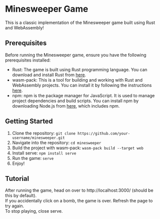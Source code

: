 # Minesweeper Game
This is a classic implementation of the Minesweeper game built using Rust and WebAssembly!

## Prerequisites
Before running the Minesweeper game, ensure you have the following prerequisites installed:

- Rust: The game is built using Rust programming language. You can download and install Rust from [here](https://www.rust-lang.org/learn/get-started).
- wasm-pack: This is a tool for building and working with Rust and WebAssembly projects. You can install it by following the instructions [here](https://rustwasm.github.io/wasm-pack/installer/).
- npm: npm is the package manager for JavaScript. It is used to manage project dependencies and build scripts. You can install npm by downloading Node.js from [here](https://nodejs.org/), which includes npm.

## Getting Started
1. Clone the repository: `git clone https://github.com/your-username/minesweeper.git`
2. Navigate into the repository: `cd minesweeper`
3. Build the project with wasm-pack: `wasm-pack build --target web`
4. Install serve: `npm install serve`
5. Run the game: `serve`
6. Enjoy!

## Tutorial
After running the game, head on over to http://localhost:3000/ (should be this by default).  
If you accidentally click on a bomb, the game is over. Refresh the page to try again.  
To stop playing, close serve.  
